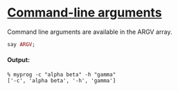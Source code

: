 [1]: http://rosettacode.org/wiki/Command-line_arguments

# [Command-line arguments][1]

Command line arguments are available in the ARGV array.

```ruby
say ARGV;
```

#### Output:
```
% myprog -c "alpha beta" -h "gamma"
['-c', 'alpha beta', '-h', 'gamma']
```